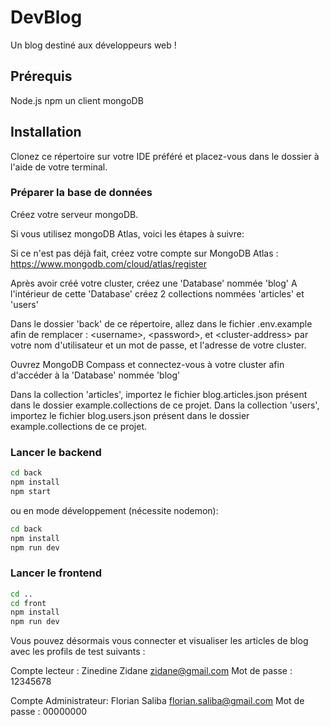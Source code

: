 # DevBlog

Un blog destiné aux développeurs web !

## Prérequis 

Node.js 
npm
un client mongoDB


## Installation 


Clonez ce répertoire sur votre IDE préféré et placez-vous dans le dossier à l'aide de votre terminal.

### Préparer la base de données 

Créez votre serveur mongoDB. 

Si vous utilisez mongoDB Atlas, voici les étapes à suivre: 

Si ce n'est pas déjà fait, créez votre compte sur MongoDB Atlas :
https://www.mongodb.com/cloud/atlas/register

Après avoir créé votre cluster, créez une 'Database' nommée 'blog'
A l'intérieur de cette 'Database' créez 2 collections nommées 'articles' et 'users'

Dans le dossier 'back' de ce répertoire, allez dans le fichier .env.example afin de remplacer : &lt;username&gt;, &lt;password&gt;, et &lt;cluster-address&gt; par votre nom d'utilisateur et un mot de passe, et l'adresse de votre cluster.


Ouvrez MongoDB Compass et connectez-vous à votre cluster afin d'accéder à la 'Database' nommée 'blog'

Dans la collection 'articles', importez le fichier blog.articles.json présent dans le dossier example.collections de ce projet. 
Dans la collection 'users', importez le fichier blog.users.json présent dans le dossier example.collections de ce projet. 

### Lancer le backend 

```bash
cd back
npm install
npm start 
```

ou en mode développement (nécessite nodemon): 
```bash
cd back
npm install
npm run dev
```

### Lancer le frontend 

```bash
cd ..
cd front
npm install
npm run dev
```


Vous pouvez désormais vous connecter et visualiser les articles de blog avec les profils de test suivants : 

Compte lecteur : 
Zinedine
Zidane
zidane@gmail.com
Mot de passe : 12345678

Compte Administrateur: 
Florian 
Saliba
florian.saliba@gmail.com
Mot de passe : 00000000




